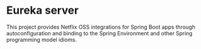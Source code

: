 # Eureka server

This project provides Netflix OSS integrations for Spring Boot apps through autoconfiguration and binding to the Spring Environment and other Spring programming model idioms. 